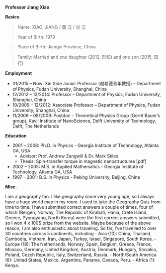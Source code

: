 **Professor Jiang Xiao**

**Basics**
> Name: XIAO, JIANG / 蕭 江 / 肖 江

> Year of Birth: 1979

> Place of Birth: Jiangxi Province, China

> Family: Married and one daughter (2012, 形知) and one son (2015, 知行) 

**Employment**
* 01/2015 – Now: Xie Xide Junior Professor  (谢希德青年教授) – Department of Physics, Fudan University, Shanghai, China
* 12/2012 – 12/2014: Professor – Department of Physics, Fudan University, Shanghai, China
* 10/2009 – 12/2012: Associate Professor – Department of Physics, Fudan University,  Shanghai, China
* 11/2006 – 08/2009: Postdoc – Theoretical Physics Group (Gerrit Bauer’s group), Kavli Institute of NanoScience, Delft University of Technology, Delft, The Netherlands

**Education**

* 2001 – 2006: Ph.D. in Physics - Georgia Institute of Technology, Atlanta GA, USA
    - Advisor: Prof. Andrew Zangwill & Dr. Mark Stiles
    - Thesis: Spin-transfer torque in magnetic nanostructures [pdf]
* 2002 – 2005: M.S. in Applied Mathematics - Georgia Institute of Technology, Atlanta GA, USA
* 1997 – 2001: B.S. in Physics - Peking University, Beijing, China

**Misc.** 

I am a geography fan. I like geography since very young age, so I always have a huge world map in my room. I used to take the Geography Quiz from time to time. I have submitted correct answers a couple of times, four of which (Bergen, Norway, The Republic of Kirabati, Hania, Crete Island, Greece, Pyongyang, North Korea) were the first correct answers submitted, so I won 4 x 100$ prize from the website. Maybe because of the above reason, I am also enthusiastic about traveling. So far, I’ve travelled to over 30 countries across 5 continents, including 
    - Asia (10): China, Thailand, Cambodia, Vietnam, Iran, Japan, Turkey, Israel, Singapore, South Korea. 
    - Europe (18): The Netherlands, Norway, Spain, Belgium, Greece, France, Monaco, Germany, United Kingdom, Austria, Denmark, Hungary, Slovakia, Poland, Cezch Republic, Italy, Switzerland, Russia.
    - North/South America (6): United States, Mexico, Argentina, Panama, Canada, Peru.
    - Africa (1): Kenya.